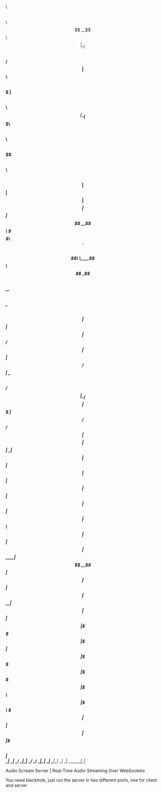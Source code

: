  $$$$$$\                  $$\ $$\                  $$$$$$\                                                                                  
$$  __$$\                 $$ |\__|                $$  __$$\                                                                                 
$$ /  $$ |$$\   $$\  $$$$$$$ |$$\  $$$$$$\        $$ /  \__| $$$$$$$\  $$$$$$\   $$$$$$\   $$$$$$\  $$$$$$\$$$$\   $$$$$$\   $$$$$$\        
$$$$$$$$ |$$ |  $$ |$$  __$$ |$$ |$$  __$$\       \$$$$$$\  $$  _____|$$  __$$\ $$  __$$\  \____$$\ $$  _$$  _$$\ $$  __$$\ $$  __$$\       
$$  __$$ |$$ |  $$ |$$ /  $$ |$$ |$$ /  $$ |       \____$$\ $$ /      $$ |  \__|$$$$$$$$ | $$$$$$$ |$$ / $$ / $$ |$$$$$$$$ |$$ |  \__|      
$$ |  $$ |$$ |  $$ |$$ |  $$ |$$ |$$ |  $$ |      $$\   $$ |$$ |      $$ |      $$   ____|$$  __$$ |$$ | $$ | $$ |$$   ____|$$ |            
$$ |  $$ |\$$$$$$  |\$$$$$$$ |$$ |\$$$$$$  |      \$$$$$$  |\$$$$$$$\ $$ |      \$$$$$$$\ \$$$$$$$ |$$ | $$ | $$ |\$$$$$$$\ $$ |            
\__|  \__| \______/  \_______|\__| \______/        \______/  \_______|\__|       \_______| \_______|\__| \__| \__| \_______|\__|            
                                                                                                                                            
                                                                                                                                            
                                                                                                                                            
 Audio Scream Server | Real-Time Audio Streaming Over WebSockets

 You need blackhole, just run the server in two different ports, one for client and server
